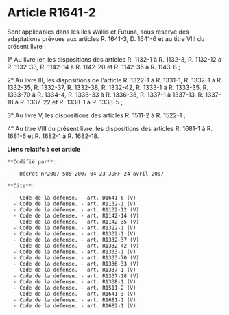 # Article R1641-2

Sont applicables dans les îles Wallis et Futuna, sous réserve des adaptations prévues aux articles R. 1641-3, D. 1641-6 et au
titre VIII du présent livre : 

1° Au livre Ier, les dispositions des articles R. 1132-1 à R. 1132-3, R. 1132-12 à R. 1132-33, R. 1142-14 à R. 1142-20 et R.
1142-35 à R. 1143-8 ; 

2° Au livre III, les dispositions de l'article R. 1322-1 à R. 1331-1, R. 1332-1 à R. 1332-35, R. 1332-37, R. 1332-38, R.
1332-42, R. 1333-1 à R. 1333-35, R. 1333-70 à R. 1334-4, R. 1336-33 à R. 1336-38, R. 1337-1 à 1337-13, R. 1337-18 à R.
1337-22 et R. 1338-1 à R. 1338-5 ; 

3° Au livre V, les dispositions des articles R. 1511-2 à R. 1522-1 ; 

4° Au titre VIII du présent livre, les dispositions des articles R. 1681-1 à R. 1681-6 et R. 1682-1 à R. 1682-18.

**Liens relatifs à cet article**

	**Codifié par**:

	  - Décret n°2007-585 2007-04-23 JORF 24 avril 2007

	**Cite**:

	  - Code de la défense. - art. D1641-6 (V)
	  - Code de la défense. - art. R1132-1 (V)
	  - Code de la défense. - art. R1132-12 (V)
	  - Code de la défense. - art. R1142-14 (V)
	  - Code de la défense. - art. R1142-35 (V)
	  - Code de la défense. - art. R1322-1 (V)
	  - Code de la défense. - art. R1332-1 (V)
	  - Code de la défense. - art. R1332-37 (V)
	  - Code de la défense. - art. R1332-42 (V)
	  - Code de la défense. - art. R1333-1 (V)
	  - Code de la défense. - art. R1333-70 (V)
	  - Code de la défense. - art. R1336-33 (V)
	  - Code de la défense. - art. R1337-1 (V)
	  - Code de la défense. - art. R1337-18 (V)
	  - Code de la défense. - art. R1338-1 (V)
	  - Code de la défense. - art. R1511-2 (V)
	  - Code de la défense. - art. R1641-3 (V)
	  - Code de la défense. - art. R1681-1 (V)
	  - Code de la défense. - art. R1682-1 (V)
